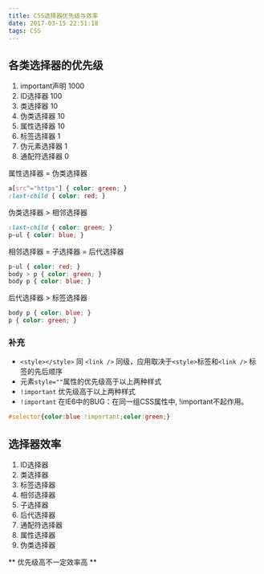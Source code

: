 ```yaml
---
title: CSS选择器优先级与效率
date: 2017-03-15 22:51:18
tags: CSS
---
```

## 各类选择器的优先级
1. important声明 1000
2. ID选择器 100
3. 类选择器 10
4. 伪类选择器 10
5. 属性选择器 10
6. 标签选择器 1
7. 伪元素选择器 1
8. 通配符选择器 0

属性选择器 = 伪类选择器
```css
a[src^="https"] { color: green; }
:last-child { color: red; }
```
伪类选择器 > 相邻选择器
```css
:last-child { color: green; }
p~ul { color: blue; }
```
相邻选择器 = 子选择器 = 后代选择器
```css
p~ul { color: red; }
body > p { color: green; }
body p { color: blue; }
```
后代选择器 > 标签选择器
```css
body p { color: blue; }
p { color: green; }
```
<!-- more -->

### 补充
* `<style></style>` 同 `<link />` 同级，应用取决于`<style>`标签和`<link />` 标签的先后顺序
* 元素`style=""`属性的优先级高于以上两种样式
* `!important` 优先级高于以上两种样式
* `!important` 在IE6中的BUG：在同一组CSS属性中, !important不起作用。
```css
#selector{color:blue !important;color:green;}
```

## 选择器效率
1. ID选择器
2. 类选择器
3. 标签选择器
4. 相邻选择器
5. 子选择器
6. 后代选择器
7. 通配符选择器
8. 属性选择器
9. 伪类选择器

** 优先级高不一定效率高 ** 
